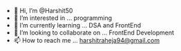 - 👋 Hi, I’m @Harshit50
- 👀 I’m interested in ... programming 
- 🌱 I’m currently learning ... DSA and FrontEnd
- 💞️ I’m looking to collaborate on ... FrontEnd Development
- 📫 How to reach me ... harshitraheja94@gmail.com

<!---
Harshit50/Harshit50 is a ✨ special ✨ repository because its `README.md` (this file) appears on your GitHub profile.
You can click the Preview link to take a look at your changes.
--->
